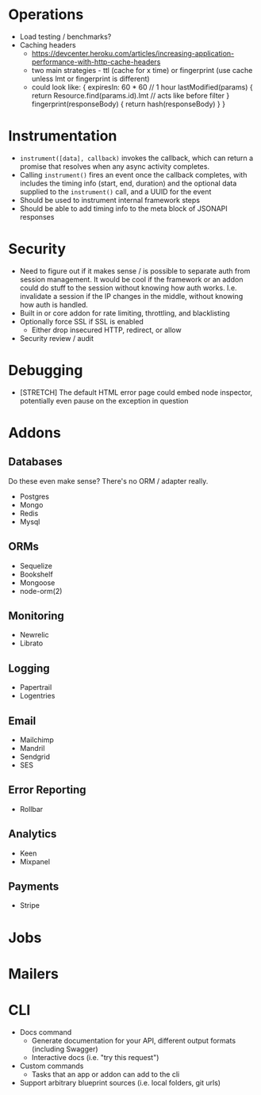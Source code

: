# Operations

* Load testing / benchmarks?
* Caching headers
  * https://devcenter.heroku.com/articles/increasing-application-performance-with-http-cache-headers
  * two main strategies - ttl (cache for x time) or fingerprint (use cache unless lmt or fingerprint is different)
  * could look like:
      {
        expiresIn: 60 * 60 // 1 hour
        lastModified(params) {
          return Resource.find(params.id).lmt // acts like before filter
        }
        fingerprint(responseBody) {
          return hash(responseBody)
        }
      }

# Instrumentation

* `instrument([data], callback)` invokes the callback, which can return a
  promise that resolves when any async activity completes.
* Calling `instrument()` fires an event once the callback completes, with
  includes the timing info (start, end, duration) and the optional data
  supplied to the `instrument()` call, and a UUID for the event
* Should be used to instrument internal framework steps
* Should be able to add timing info to the meta block of JSONAPI responses

# Security

* Need to figure out if it makes sense / is possible to separate auth from
  session management. It would be cool if the framework or an addon could do
  stuff to the session without knowing how auth works. I.e. invalidate a session
  if the IP changes in the middle, without knowing how auth is handled.
* Built in or core addon for rate limiting, throttling, and blacklisting
* Optionally force SSL if SSL is enabled
  * Either drop insecured HTTP, redirect, or allow
* Security review / audit

# Debugging

* [STRETCH] The default HTML error page could embed node inspector, potentially
  even pause on the exception in question

# Addons

## Databases

Do these even make sense? There's no ORM / adapter really.

* Postgres
* Mongo
* Redis
* Mysql

## ORMs

* Sequelize
* Bookshelf
* Mongoose
* node-orm(2)

## Monitoring

* Newrelic
* Librato

## Logging

* Papertrail
* Logentries

## Email

* Mailchimp
* Mandril
* Sendgrid
* SES

## Error Reporting

* Rollbar

## Analytics

* Keen
* Mixpanel

## Payments

* Stripe

# Jobs

# Mailers

# CLI

* Docs command
  * Generate documentation for your API, different output formats (including
    Swagger)
  * Interactive docs (i.e. "try this request")
* Custom commands
  * Tasks that an app or addon can add to the cli
* Support arbitrary blueprint sources (i.e. local folders, git urls)
